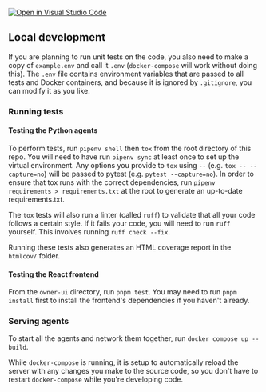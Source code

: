 [![Open in Visual Studio Code](https://classroom.github.com/assets/open-in-vscode-718a45dd9cf7e7f842a935f5ebbe5719a5e09af4491e668f4dbf3b35d5cca122.svg)](https://classroom.github.com/online_ide?assignment_repo_id=15170743&assignment_repo_type=AssignmentRepo)

## Local development

If you are planning to run unit tests on the code, you also need to make a copy of `example.env` and call it `.env` (`docker-compose` will work without doing this). The `.env` file contains environment variables that are passed to all tests and Docker containers, and because it is ignored by `.gitignore`, you can modify it as you like.

### Running tests

#### Testing the Python agents

To perform tests, run `pipenv shell` then `tox` from the root directory of this repo. You will need to have run `pipenv sync` at least once to set up the virtual environment. Any options you provide to `tox` using `--` (e.g. `tox -- --capture=no`) will be passed to pytest (e.g. `pytest --capture=no`).
In order to ensure that tox runs with the correct dependencies, run `pipenv requirements > requirements.txt` at the root to generate an up-to-date requirements.txt.

The `tox` tests will also run a linter (called `ruff`) to validate that all your code follows a certain style. If it fails your code, you will need to run `ruff` yourself. This involves running `ruff check --fix`.

Running these tests also generates an HTML coverage report in the `htmlcov/` folder.

#### Testing the React frontend

From the `owner-ui` directory, run `pnpm test`. You may need to run `pnpm install` first to install the frontend's dependencies if you haven't already.

### Serving agents

To start all the agents and network them together, run `docker compose up --build`.

While `docker-compose` is running, it is setup to automatically reload the server with any changes you make to the source code, so you don't have to restart `docker-compose` while you're developing code.
